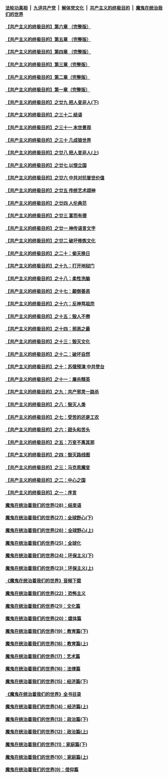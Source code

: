 ####  [法轮功真相](../../../../basic/blob/master/README.md?t=03311759) &nbsp;|&nbsp; [九评共产党](../../../../9ping.md/blob/master/README.md?t=03311759) &nbsp;|&nbsp; [解体党文化](../../../../jtdwh.md/blob/master/README.md?t=03311759)  &nbsp;|&nbsp; [共产主义的终极目的](../../../../gczydzjmd.md/blob/master/README.md?t=03311759) &nbsp;|&nbsp; [魔鬼在统治我们的世界](../../../../mgztzwmdsj.md/blob/master/README.md?t=03311759) 

#### [【共产主义的终极目的】第六章 （完整版）](../pages/nsc422/n11428913.md?t=03311759) 

#### [【共产主义的终极目的】第五章 （完整版）](../pages/nsc422/n11428912.md?t=03311759) 

#### [【共产主义的终极目的】第四章 （完整版）](../pages/nsc422/n11428907.md?t=03311759) 

#### [【共产主义的终极目的】第三章（完整版）](../pages/nsc422/n11428848.md?t=03311759) 

#### [【共产主义的终极目的】第二章（完整版）](../pages/nsc422/n11428831.md?t=03311759) 

#### [【共产主义的终极目的】第一章（完整版）](../pages/nsc422/n11417651.md?t=03311759) 

#### [【共产主义的终极目的】之廿九 把人变非人(下)](../pages/nsc422/n11344140.md?t=03311759) 

#### [【共产主义的终极目的】之三十二 结语](../pages/nsc422/n11360535.md?t=03311759) 

#### [【共产主义的终极目的】之三十一 末世景观](../pages/nsc422/n11351129.md?t=03311759) 

#### [【共产主义的终极目的】之三十 几成狼世界](../pages/nsc422/n11348280.md?t=03311759) 

#### [【共产主义的终极目的】之廿八 把人变非人(上)](../pages/nsc422/n11340492.md?t=03311759) 

#### [【共产主义的终极目的】之廿七 以恨立国](../pages/nsc422/n11336944.md?t=03311759) 

#### [【共产主义的终极目的】之廿六 中共对抗普世价值](../pages/nsc422/n11324785.md?t=03311759) 

#### [【共产主义的终极目的】之廿五 传统艺术颂神](../pages/nsc422/n11296396.md?t=03311759) 

#### [【共产主义的终极目的】之廿四 人伦典范](../pages/nsc422/n11296397.md?t=03311759) 

#### [【共产主义的终极目的】之廿三 富而有德](../pages/nsc422/n11283598.md?t=03311759) 

#### [【共产主义的终极目的】之廿一 神传语言文字](../pages/nsc422/n11263265.md?t=03311759) 

#### [【共产主义的终极目的】之廿二 破坏修炼文化](../pages/nsc422/n11245728.md?t=03311759) 

#### [【共产主义的终极目的】之二十：偷天换日](../pages/nsc422/n11238846.md?t=03311759) 

#### [【共产主义的终极目的】之十九：打开地狱门](../pages/nsc422/n11206376.md?t=03311759) 

#### [【共产主义的终极目的】之十八：柔性洗脑](../pages/nsc422/n11199994.md?t=03311759) 

#### [【共产主义的终极目的】之十七：颠倒善恶](../pages/nsc422/n11179782.md?t=03311759) 

#### [【共产主义的终极目的】之十六：反神骂祖宗](../pages/nsc422/n11166798.md?t=03311759) 

#### [【共产主义的终极目的】之十五：毁人不倦](../pages/nsc422/n11166792.md?t=03311759) 

#### [【共产主义的终极目的】之十四：邪恶之最](../pages/nsc422/n11150249.md?t=03311759) 

#### [【共产主义的终极目的】之十三：毁灭文化](../pages/nsc422/n11135227.md?t=03311759) 

#### [【共产主义的终极目的】之十二：破坏自然](../pages/nsc422/n11135214.md?t=03311759) 

#### [【共产主义的终极目的】之十：苏俄预演 中共登台](../pages/nsc422/n11118424.md?t=03311759) 

#### [【共产主义的终极目的】之十一：屠杀精英](../pages/nsc422/n11118442.md?t=03311759) 

#### [【共产主义的终极目的】之九：共产邪灵一路杀](../pages/nsc422/n11114139.md?t=03311759) 

#### [【共产主义的终极目的】之八：毁灭人类](../pages/nsc422/n11108503.md?t=03311759) 

#### [【共产主义的终极目的】之七：受苦的还是工农](../pages/nsc422/n11101809.md?t=03311759) 

#### [【共产主义的终极目的】之六：甜头和苦头](../pages/nsc422/n11096971.md?t=03311759) 

#### [【共产主义的终极目的】之五：万变不离其邪](../pages/nsc422/n11091285.md?t=03311759) 

#### [【共产主义的终极目的】之四：毁灭路线图](../pages/nsc422/n11086284.md?t=03311759) 

#### [【共产主义的终极目的】之三：马克思魔变](../pages/nsc422/n11061941.md?t=03311759) 

#### [【共产主义的终极目的】之二：中心之国](../pages/nsc422/n11047728.md?t=03311759) 

#### [【共产主义的终极目的】之一：序言](../pages/nsc422/n11086077.md?t=03311759) 

#### [魔鬼在统治着我们的世界(28)：结束语](../pages/nsc422/n10936246.md?t=03311759) 

#### [魔鬼在统治着我们的世界(27)：全球野心(下)](../pages/nsc422/n10928319.md?t=03311759) 

#### [魔鬼在统治着我们的世界(26)：全球野心(上)](../pages/nsc422/n10900318.md?t=03311759) 

#### [魔鬼在统治着我们的世界(25)：全球化](../pages/nsc422/n10788205.md?t=03311759) 

#### [魔鬼在统治着我们的世界(24)：环保主义(下)](../pages/nsc422/n10695307.md?t=03311759) 

#### [魔鬼在统治着我们的世界(23)：环保主义(上)](../pages/nsc422/n10688613.md?t=03311759) 

#### [《魔鬼在统治着我们的世界》音频下载](../pages/nsc422/n10635553.md?t=03311759) 

#### [魔鬼在统治着我们的世界(22)：恐怖主义](../pages/nsc422/n10614727.md?t=03311759) 

#### [魔鬼在统治着我们的世界(21)：文化篇](../pages/nsc422/n10597706.md?t=03311759) 

#### [魔鬼在统治着我们的世界(20)：媒体篇](../pages/nsc422/n10586579.md?t=03311759) 

#### [魔鬼在统治着我们的世界(19)：教育篇(下)](../pages/nsc422/n10564808.md?t=03311759) 

#### [魔鬼在统治着我们的世界(18)：教育篇(上)](../pages/nsc422/n10526970.md?t=03311759) 

#### [魔鬼在统治着我们的世界(17)：艺术篇](../pages/nsc422/n10499093.md?t=03311759) 

#### [魔鬼在统治着我们的世界(16)：法律篇](../pages/nsc422/n10485969.md?t=03311759) 

#### [魔鬼在统治着我们的世界(15)：经济篇(下)](../pages/nsc422/n10469975.md?t=03311759) 

#### [《魔鬼在统治着我们的世界》全书目录](../pages/nsc422/n10464261.md?t=03311759) 

#### [魔鬼在统治着我们的世界(14)：经济篇(上)](../pages/nsc422/n10457370.md?t=03311759) 

#### [魔鬼在统治着我们的世界(13)：政治篇(下)](../pages/nsc422/n10448270.md?t=03311759) 

#### [魔鬼在统治着我们的世界(12)：政治篇(上)](../pages/nsc422/n10444576.md?t=03311759) 

#### [魔鬼在统治着我们的世界(11)：家庭篇(下)](../pages/nsc422/n10440961.md?t=03311759) 

#### [魔鬼在统治着我们的世界(10)：家庭篇(上)](../pages/nsc422/n10435448.md?t=03311759) 

#### [魔鬼在统治着我们的世界(9)：信仰篇](../pages/nsc422/n10432159.md?t=03311759) 

